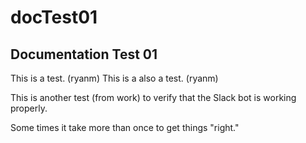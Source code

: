 # docTest01

## Documentation Test 01
This is a test. (ryanm)
This is a also a test. (ryanm)

This is another test (from work) to verify that the Slack bot is working properly.

Some times it take more than once to get things "right."
